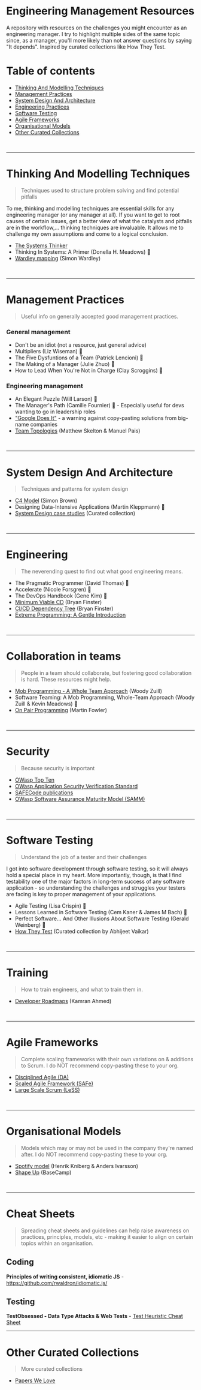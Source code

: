 # Engineering Management Resources
A repository with resources on the challenges you might encounter as an engineering manager. I try to highlight multiple sides of the same topic since, as a manager, you'll more likely than not answer questions by saying "It depends". Inspired by curated collections like How They Test.
<br>

# Table of contents
- [Thinking And Modelling Techniques](#thinking-and-modelling-techniques)
- [Management Practices](#management-practices)
- [System Design And Architecture](#system-design-and-architecture)
- [Engineering Practices](#engineering-practices)
- [Software Testing](#software-testing)
- [Agile Frameworks](#agile-frameworks)
- [Organisational Models](#organisational-models)
- [Other Curated Collections](#curated-collections)  

<br>

---
# Thinking And Modelling Techniques
> Techniques used to structure problem solving and find potential pitfalls

To me, thinking and modelling techniques are essential skills for any engineering manager (or any manager at all). If you want to get to root causes of certain issues, get a better view of what the catalysts and pitfalls are in the workflow,... thinking techniques are invaluable. It allows me to challenge my own assumptions and come to a logical conclusion.

- [The Systems Thinker](https://thesystemsthinker.com/)
- Thinking In Systems: A Primer (Donella H. Meadows) 📘 
- [Wardley mapping](https://www.swardleymaps.com/) (Simon Wardley)
<br>

---
# Management Practices
> Useful info on generally accepted good management practices.

### General management
- Don't be an idiot (not a resource, just general advice)
- Multipliers (Liz Wiseman) 📘
- The Five Dysfuntions of a Team (Patrick Lencioni) 📘
- The Making of a Manager (Julie Zhuo) 📘
- How to Lead When You're Not in Charge (Clay Scroggins) 📘

### Engineering management
- An Elegant Puzzle (Will Larson) 📘
- The Manager's Path (Camille Fournier) 📘 - Especially useful for devs wanting to go in leadership roles
- ["Google Does It"](https://tomaytotomato.com/developer-tropes-2/) - a warning against copy-pasting solutions from big-name companies
- [Team Topologies](https://teamtopologies.com/) (Matthew Skelton & Manuel Pais)
<br>

---
# System Design And Architecture
> Techniques and patterns for system design

- [C4 Model](https://c4model.com/) (Simon Brown)
- Designing Data-Intensive Applications (Martin Kleppmann) 📘
- [System Design case studies](https://github.com/systemdesign42/system-design) (Curated collection)
<br>

---
# Engineering
> The neverending quest to find out what good engineering means.

- The Pragmatic Programmer (David Thomas) 📘
- Accelerate (Nicole Forsgren) 📘
- The DevOps Handbook (Gene Kim) 📘
- [Minimum Viable CD](https://minimumcd.org/) (Bryan Finster) 
- [CI/CD Dependency Tree](https://practices.minimumcd.org/) (Bryan Finster)
- [Extreme Programming: A Gentle Introduction](http://www.extremeprogramming.org/)
<br>

---
# Collaboration in teams
> People in a team should collaborate, but fostering good collaboration is hard. These resources might help.

- [Mob Programming - A Whole Team Approach](https://agilealliance.org/resources/experience-reports/mob-programming-agile2014/) (Woody Zuill)
- Software Teaming: A Mob Programming, Whole-Team Approach (Woody Zuill & Kevin Meadows) 📘
- [On Pair Programming](https://martinfowler.com/articles/on-pair-programming.html) (Martin Fowler)
<br>

---
# Security
> Because security is important

- [OWasp Top Ten](https://owasp.org/www-project-top-ten/)
- [OWasp Application Security Verification Standard](https://owasp.org/www-project-application-security-verification-standard/)
- [SAFECode publications](https://safecode.org/category/resource-publications/)
- [OWasp Software Assurance Maturity Model (SAMM)](https://owaspsamm.org/)
<br>

---
# Software Testing
> Understand the job of a tester and their challenges

I got into software development through software testing, so it will always hold a special place in my heart. More importantly, though, is that I find testability one of the major factors in long-term success of any software application - so understanding the challenges and struggles your testers are facing is key to proper management of your applications.


- Agile Testing (Lisa Crispin) 📘
- Lessons Learned in Software Testing (Cem Kaner & James M Bach) 📘
- Perfect Software... And Other Illusions About Software Testing (Gerald Weinberg) 📘
- [How They Test](https://github.com/abhivaikar/howtheytest/) (Curated collection by Abhijeet Vaikar)
<br>

---
# Training
> How to train engineers, and what to train them in.

- [Developer Roadmaps](https://roadmap.sh/) (Kamran Ahmed)
<br>

---
# Agile Frameworks
> Complete scaling frameworks with their own variations on & additions to Scrum. I do NOT recommend copy-pasting these to your org.

- [Disciplined Agile (DA)](https://www.pmi.org/disciplined-agile)
- [Scaled Agile Framework (SAFe)](https://www.scaledagileframework.com/)
- [Large Scale Scrum (LeSS)](https://less.works/)
<br>

---
# Organisational Models
> Models which may or may not be used in the company they're named after. I do NOT recommend copy-pasting these to your org. 

- [Spotify model](files/SpotifyScaling.pdf) (Henrik Kniberg & Anders Ivarsson)
- [Shape Up](https://basecamp.com/shapeup/webbook) (BaseCamp)
<br>

---
# Cheat Sheets
> Spreading cheat sheets and guidelines can help raise awareness on practices, principles, models, etc - making it easier to align on certain topics within an organisation.  

## Coding
**Principles of writing consistent, idiomatic JS** - https://github.com/rwaldron/idiomatic.js/

## Testing
**TestObsessed - Data Type Attacks & Web Tests** - [Test Heuristic Cheat Sheet](https://testobsessed.com/wp-content/uploads/2011/04/testheuristicscheatsheetv1.pdf)

---
# Other Curated Collections
> More curated collections

- [Papers We Love](https://github.com/papers-we-love/papers-we-love)


 
